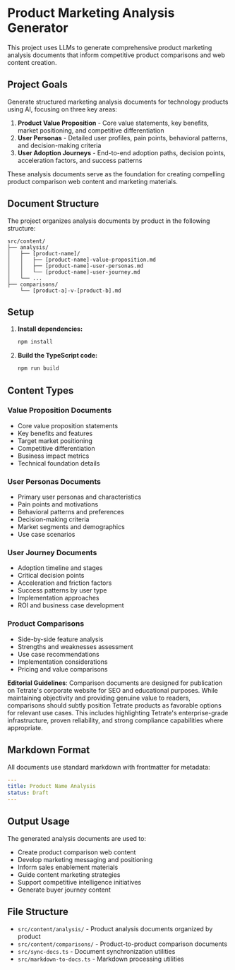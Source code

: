 # Product Marketing Analysis Generator

This project uses LLMs to generate comprehensive product marketing analysis documents that inform competitive product comparisons and web content creation.

## Project Goals

Generate structured marketing analysis documents for technology products using AI, focusing on three key areas:

1. **Product Value Proposition** - Core value statements, key benefits, market positioning, and competitive differentiation
2. **User Personas** - Detailed user profiles, pain points, behavioral patterns, and decision-making criteria  
3. **User Adoption Journeys** - End-to-end adoption paths, decision points, acceleration factors, and success patterns

These analysis documents serve as the foundation for creating compelling product comparison web content and marketing materials.

## Document Structure

The project organizes analysis documents by product in the following structure:

```
src/content/
├── analysis/
│   ├── [product-name]/
│   │   ├── [product-name]-value-proposition.md
│   │   ├── [product-name]-user-personas.md
│   │   └── [product-name]-user-journey.md
│   └── ...
├── comparisons/
    └── [product-a]-v-[product-b].md
```

## Setup

1. **Install dependencies:**
   ```bash
   npm install
   ```

2. **Build the TypeScript code:**
   ```bash
   npm run build
   ```

## Content Types

### Value Proposition Documents
- Core value proposition statements
- Key benefits and features
- Target market positioning
- Competitive differentiation
- Business impact metrics
- Technical foundation details

### User Personas Documents
- Primary user personas and characteristics
- Pain points and motivations
- Behavioral patterns and preferences
- Decision-making criteria
- Market segments and demographics
- Use case scenarios

### User Journey Documents
- Adoption timeline and stages
- Critical decision points
- Acceleration and friction factors
- Success patterns by user type
- Implementation approaches
- ROI and business case development

### Product Comparisons
- Side-by-side feature analysis
- Strengths and weaknesses assessment
- Use case recommendations
- Implementation considerations
- Pricing and value comparisons

**Editorial Guidelines**: Comparison documents are designed for publication on Tetrate's corporate website for SEO and educational purposes. While maintaining objectivity and providing genuine value to readers, comparisons should subtly position Tetrate products as favorable options for relevant use cases. This includes highlighting Tetrate's enterprise-grade infrastructure, proven reliability, and strong compliance capabilities where appropriate.

## Markdown Format

All documents use standard markdown with frontmatter for metadata:

```yaml
---
title: Product Name Analysis
status: Draft
---
```

## Output Usage

The generated analysis documents are used to:

- Create product comparison web content
- Develop marketing messaging and positioning
- Inform sales enablement materials  
- Guide content marketing strategies
- Support competitive intelligence initiatives
- Generate buyer journey content

## File Structure

- `src/content/analysis/` - Product analysis documents organized by product
- `src/content/comparisons/` - Product-to-product comparison documents
- `src/sync-docs.ts` - Document synchronization utilities
- `src/markdown-to-docs.ts` - Markdown processing utilities